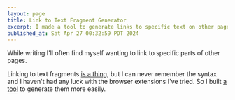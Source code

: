 ```yaml
---
layout: page
title: Link to Text Fragment Generator
excerpt: I made a tool to generate links to specific text on other pages.
published_at: Sat Apr 27 00:32:59 PDT 2024
---
```


While writing I'll often find myself wanting to link to specific parts of other pages.

Linking to text fragments [is a thing](https://wicg.github.io/scroll-to-text-fragment/), but I can never remember the syntax and I haven't had any luck with the browser extensions I've tried. So I built [a tool](/tool/link-to-text-fragment) to generate them more easily.

